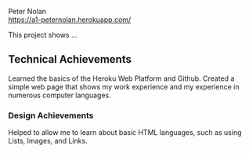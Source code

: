 Peter Nolan  
https://a1-peternolan.herokuapp.com/

This project shows ...

## Technical Achievements
Learned the basics of the Heroku Web Platform and Github. Created a simple web page that shows
my work experience and my experience in numerous computer languages.


### Design Achievements
Helped to allow me to learn about basic HTML languages, such as using Lists, Images, and Links.

